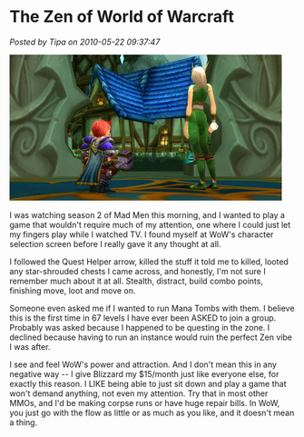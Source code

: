 # The Zen of World of Warcraft

*Posted by Tipa on 2010-05-22 09:37:47*

![](../uploads/2010/05/WoW-2010-05-22-09-39-39-55.jpg "Chilling at an inn in the Outlands")

I was watching season 2 of Mad Men this morning, and I wanted to play a game that wouldn't require much of my attention, one where I could just let my fingers play while I watched TV. I found myself at WoW's character selection screen before I really gave it any thought at all.

I followed the Quest Helper arrow, killed the stuff it told me to killed, looted any star-shrouded chests I came across, and honestly, I'm not sure I remember much about it at all. Stealth, distract, build combo points, finishing move, loot and move on.

Someone even asked me if I wanted to run Mana Tombs with them. I believe this is the first time in 67 levels I have ever been ASKED to join a group. Probably was asked because I happened to be questing in the zone. I declined because having to run an instance would ruin the perfect Zen vibe I was after.

I see and feel WoW's power and attraction. And I don't mean this in any negative way -- I give Blizzard my $15/month just like everyone else, for exactly this reason. I LIKE being able to just sit down and play a game that won't demand anything, not even my attention. Try that in most other MMOs, and I'd be making corpse runs or have huge repair bills. In WoW, you just go with the flow as little or as much as you like, and it doesn't mean a thing.

